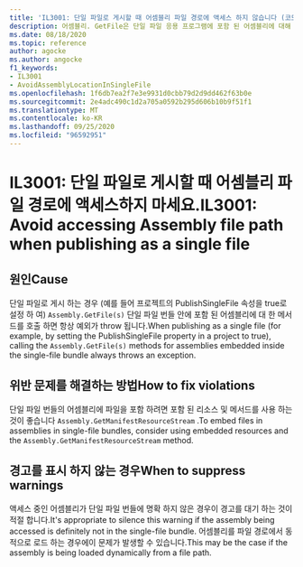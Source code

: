 ```yaml
---
title: 'IL3001: 단일 파일로 게시할 때 어셈블리 파일 경로에 액세스 하지 않습니다 (코드 분석).'
description: 어셈블리. GetFile은 단일 파일 응용 프로그램에 포함 된 어셈블리에 대해 throw 됩니다.
ms.date: 08/18/2020
ms.topic: reference
author: agocke
ms.author: angocke
f1_keywords:
- IL3001
- AvoidAssemblyLocationInSingleFile
ms.openlocfilehash: 1f6db7ea2f7e3e9931d0cbb79d2d9dd462f63b0e
ms.sourcegitcommit: 2e4adc490c1d2a705a0592b295d606b10b9f51f1
ms.translationtype: MT
ms.contentlocale: ko-KR
ms.lasthandoff: 09/25/2020
ms.locfileid: "96592951"
---
```

# <a name="il3001-avoid-accessing-assembly-file-path-when-publishing-as-a-single-file"></a><span data-ttu-id="b1103-103">IL3001: 단일 파일로 게시할 때 어셈블리 파일 경로에 액세스하지 마세요.</span><span class="sxs-lookup"><span data-stu-id="b1103-103">IL3001: Avoid accessing Assembly file path when publishing as a single file</span></span>

## <a name="cause"></a><span data-ttu-id="b1103-104">원인</span><span class="sxs-lookup"><span data-stu-id="b1103-104">Cause</span></span>

<span data-ttu-id="b1103-105">단일 파일로 게시 하는 경우 (예를 들어 프로젝트의 PublishSingleFile 속성을 true로 설정 하 여) `Assembly.GetFile(s)` 단일 파일 번들 안에 포함 된 어셈블리에 대 한 메서드를 호출 하면 항상 예외가 throw 됩니다.</span><span class="sxs-lookup"><span data-stu-id="b1103-105">When publishing as a single file (for example, by setting the PublishSingleFile property in a project to true), calling the `Assembly.GetFile(s)` methods for assemblies embedded inside the single-file bundle always throws an exception.</span></span>

## <a name="how-to-fix-violations"></a><span data-ttu-id="b1103-106">위반 문제를 해결하는 방법</span><span class="sxs-lookup"><span data-stu-id="b1103-106">How to fix violations</span></span>

<span data-ttu-id="b1103-107">단일 파일 번들의 어셈블리에 파일을 포함 하려면 포함 된 리소스 및 메서드를 사용 하는 것이 좋습니다 `Assembly.GetManifestResourceStream` .</span><span class="sxs-lookup"><span data-stu-id="b1103-107">To embed files in assemblies in single-file bundles, consider using embedded resources and the `Assembly.GetManifestResourceStream` method.</span></span>

## <a name="when-to-suppress-warnings"></a><span data-ttu-id="b1103-108">경고를 표시 하지 않는 경우</span><span class="sxs-lookup"><span data-stu-id="b1103-108">When to suppress warnings</span></span>

<span data-ttu-id="b1103-109">액세스 중인 어셈블리가 단일 파일 번들에 명확 하지 않은 경우이 경고를 대기 하는 것이 적절 합니다.</span><span class="sxs-lookup"><span data-stu-id="b1103-109">It's appropriate to silence this warning if the assembly being accessed is definitely not in the single-file bundle.</span></span> <span data-ttu-id="b1103-110">어셈블리를 파일 경로에서 동적으로 로드 하는 경우에이 문제가 발생할 수 있습니다.</span><span class="sxs-lookup"><span data-stu-id="b1103-110">This may be the case if the assembly is being loaded dynamically from a file path.</span></span>
